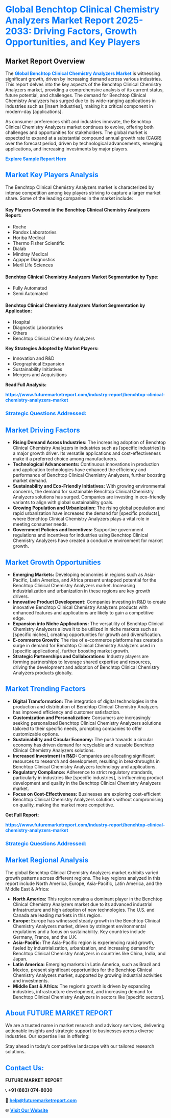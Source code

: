 <h1 style="color: #007BFF;">Global Benchtop Clinical Chemistry Analyzers Market Report 2025-2033: Driving Factors, Growth Opportunities, and Key Players</h1>

<section id="overview">
<h2>Market Report Overview</h2>
<p>The <a href="https://www.futuremarketreport.com/industry-report/benchtop-clinical-chemistry-analyzers-market" style="color: #007BFF; text-decoration: none;"><strong>Global Benchtop Clinical Chemistry Analyzers Market</strong></a> is witnessing significant growth, driven by increasing demand across various industries. This report delves into the key aspects of the Benchtop Clinical Chemistry Analyzers market, providing a comprehensive analysis of its current status, future potential, and challenges. The demand for Benchtop Clinical Chemistry Analyzers has surged due to its wide-ranging applications in industries such as [insert industries], making it a critical component in modern-day [applications].</p>
<p>As consumer preferences shift and industries innovate, the Benchtop Clinical Chemistry Analyzers market continues to evolve, offering both challenges and opportunities for stakeholders. The global market is expected to expand at a substantial compound annual growth rate (CAGR) over the forecast period, driven by technological advancements, emerging applications, and increasing investments by major players.</p>
</section>

<section id="overview">
<p><a href="https://www.futuremarketreport.com/request-sample/reportId=122870" style="color: #007BFF; text-decoration: none;"><strong>Explore Sample Report Here</strong></a></p>
</section>

<section id="key-players">
<h2 style="color: #007BFF;">Market Key Players Analysis</h2>
<p>The Benchtop Clinical Chemistry Analyzers market is characterized by intense competition among key players striving to capture a larger market share. Some of the leading companies in the market include:</p>
<h4>Key Players Covered in the Benchtop Clinical Chemistry Analyzers Report:</h4>
<ul><li>Roche</li><li>Randox Laboratories</li><li>Horiba Medical</li><li>Thermo Fisher Scientific</li><li>Dialab</li><li>Mindray Medical</li><li>Agappe Diagnostics</li><li>Meril Life Sciences</li></ul>
<h4>Benchtop Clinical Chemistry Analyzers Market Segmentation by Type:</h4>
<ul><li>Fully Automated</li><li>Semi Automated</li></ul>

<h4>Benchtop Clinical Chemistry Analyzers Market Segmentation by Application:</h4>
<ul><li>Hospital</li><li>Diagnostic Laboratories</li><li>Others</li><li>Benchtop Clinical Chemistry Analyzers</li></ul>
<p><strong>Key Strategies Adopted by Market Players:</strong></p>
<ul>
<li>Innovation and R&D</li>
<li>Geographical Expansion</li>
<li>Sustainability Initiatives</li>
<li>Mergers and Acquisitions</li>
</ul>
</section>

<section>
<p><strong>Read Full Analysis: </strong></p><a href="https://www.futuremarketreport.com/industry-report/benchtop-clinical-chemistry-analyzers-market" style="color: #007BFF; text-decoration: none;"><strong>https://www.futuremarketreport.com/industry-report/benchtop-clinical-chemistry-analyzers-market</strong></a>
<h3 style="color: #007BFF;">Strategic Questions Addressed:</h3>
</section>

<section id="driving-factors">
<h2 style="color: #007BFF;">Market Driving Factors</h2>
<ul>
<li><strong>Rising Demand Across Industries:</strong> The increasing adoption of Benchtop Clinical Chemistry Analyzers in industries such as [specific industries] is a major growth driver. Its versatile applications and cost-effectiveness make it a preferred choice among manufacturers.</li>
<li><strong>Technological Advancements:</strong> Continuous innovations in production and application technologies have enhanced the efficiency and performance of Benchtop Clinical Chemistry Analyzers, further boosting market demand.</li>
<li><strong>Sustainability and Eco-Friendly Initiatives:</strong> With growing environmental concerns, the demand for sustainable Benchtop Clinical Chemistry Analyzers solutions has surged. Companies are investing in eco-friendly variants to align with global sustainability goals.</li>
<li><strong>Growing Population and Urbanization:</strong> The rising global population and rapid urbanization have increased the demand for [specific products], where Benchtop Clinical Chemistry Analyzers plays a vital role in meeting consumer needs.</li>
<li><strong>Government Policies and Incentives:</strong> Supportive government regulations and incentives for industries using Benchtop Clinical Chemistry Analyzers have created a conducive environment for market growth.</li>
</ul>
</section>

<section id="growth-opportunities">
<h2 style="color: #007BFF;">Market Growth Opportunities</h2>
<ul>
<li><strong>Emerging Markets:</strong> Developing economies in regions such as Asia-Pacific, Latin America, and Africa present untapped potential for the Benchtop Clinical Chemistry Analyzers market. Increasing industrialization and urbanization in these regions are key growth drivers.</li>
<li><strong>Innovative Product Development:</strong> Companies investing in R&D to create innovative Benchtop Clinical Chemistry Analyzers products with enhanced features and applications are likely to gain a competitive edge.</li>
<li><strong>Expansion into Niche Applications:</strong> The versatility of Benchtop Clinical Chemistry Analyzers allows it to be utilized in niche markets such as [specific niches], creating opportunities for growth and diversification.</li>
<li><strong>E-commerce Growth:</strong> The rise of e-commerce platforms has created a surge in demand for Benchtop Clinical Chemistry Analyzers used in [specific applications], further boosting market growth.</li>
<li><strong>Strategic Partnerships and Collaborations:</strong> Industry players are forming partnerships to leverage shared expertise and resources, driving the development and adoption of Benchtop Clinical Chemistry Analyzers products globally.</li>
</ul>
</section>

<section id="trending-factors">
<h2 style="color: #007BFF;">Market Trending Factors</h2>
<ul>
<li><strong>Digital Transformation:</strong> The integration of digital technologies in the production and distribution of Benchtop Clinical Chemistry Analyzers has improved efficiency and customer satisfaction.</li>
<li><strong>Customization and Personalization:</strong> Consumers are increasingly seeking personalized Benchtop Clinical Chemistry Analyzers solutions tailored to their specific needs, prompting companies to offer customizable options.</li>
<li><strong>Sustainability and Circular Economy:</strong> The push towards a circular economy has driven demand for recyclable and reusable Benchtop Clinical Chemistry Analyzers solutions.</li>
<li><strong>Increased Investment in R&D:</strong> Companies are allocating significant resources to research and development, resulting in breakthroughs in Benchtop Clinical Chemistry Analyzers technology and applications.</li>
<li><strong>Regulatory Compliance:</strong> Adherence to strict regulatory standards, particularly in industries like [specific industries], is influencing product development and quality in the Benchtop Clinical Chemistry Analyzers market.</li>
<li><strong>Focus on Cost-Effectiveness:</strong> Businesses are exploring cost-efficient Benchtop Clinical Chemistry Analyzers solutions without compromising on quality, making the market more competitive.</li>
</ul>
</section>

<section>
<p><strong>Get Full Report: </strong></p><a href="https://www.futuremarketreport.com/industry-report/benchtop-clinical-chemistry-analyzers-market" style="color: #007BFF; text-decoration: none;"><strong>https://www.futuremarketreport.com/industry-report/benchtop-clinical-chemistry-analyzers-market</strong></a>
<h3 style="color: #007BFF;">Strategic Questions Addressed:</h3>
</section>


<section id="regional-analysis">
<h2 style="color: #007BFF;">Market Regional Analysis</h2>
<p>The global Benchtop Clinical Chemistry Analyzers market exhibits varied growth patterns across different regions. The key regions analyzed in this report include North America, Europe, Asia-Pacific, Latin America, and the Middle East & Africa:</p>
<ul>
<li><strong>North America:</strong> This region remains a dominant player in the Benchtop Clinical Chemistry Analyzers market due to its advanced industrial infrastructure and high adoption of new technologies. The U.S. and Canada are leading markets in this region.</li>
<li><strong>Europe:</strong> Europe has witnessed steady growth in the Benchtop Clinical Chemistry Analyzers market, driven by stringent environmental regulations and a focus on sustainability. Key countries include Germany, France, and the U.K.</li>
<li><strong>Asia-Pacific:</strong> The Asia-Pacific region is experiencing rapid growth, fueled by industrialization, urbanization, and increasing demand for Benchtop Clinical Chemistry Analyzers in countries like China, India, and Japan.</li>
<li><strong>Latin America:</strong> Emerging markets in Latin America, such as Brazil and Mexico, present significant opportunities for the Benchtop Clinical Chemistry Analyzers market, supported by growing industrial activities and investments.</li>
<li><strong>Middle East & Africa:</strong> The region’s growth is driven by expanding industries, infrastructure development, and increasing demand for Benchtop Clinical Chemistry Analyzers in sectors like [specific sectors].</li>
</ul>
</section>

<footer>
<h2 style="color: #007BFF;">About FUTURE MARKET REPORT</h2>
<p>We are a trusted name in market research and advisory services, delivering actionable insights and strategic support to businesses across diverse industries. Our expertise lies in offering:</p>

<p>Stay ahead in today’s competitive landscape with our tailored research solutions.</p>

<h2 style="color: #007BFF;">Contact Us:</h2>
<p><strong>FUTURE MARKET REPORT</strong></p>
<p>📞 <strong>+91 (883) 074-8030</strong></p>
<p>📧 <strong><a href="mailto:help@futuremarketreport.com" style="color: #007BFF;">help@futuremarketreport.com</a></strong></p>
<p>🌐 <strong><a href="https://www.futuremarketreport.com/" style="color: #007BFF;">Visit Our Website</a></strong></p>
</footer>